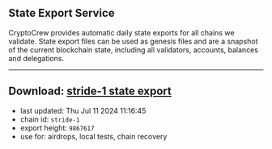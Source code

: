 ## State Export Service
CryptoCrew provides automatic daily state exports for all chains we validate. State export files can be used as genesis files and are a snapshot of the current blockchain state, including all validators, accounts, balances and delegations.

---
**Download: [stride-1 state export](https://dl-eu2.ccvalidators.com/SERVICE/stride/stride-1_export_9867617.json)**
---

- last updated: Thu Jul 11 2024 11:16:45
- chain id: `stride-1`
- export height: `9867617`
- use for: airdrops, local tests, chain recovery
